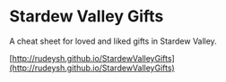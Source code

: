 # Stardew Valley Gifts
A cheat sheet for loved and liked gifts in Stardew Valley.

[http://rudeysh.github.io/StardewValleyGifts](http://rudeysh.github.io/StardewValleyGifts)
